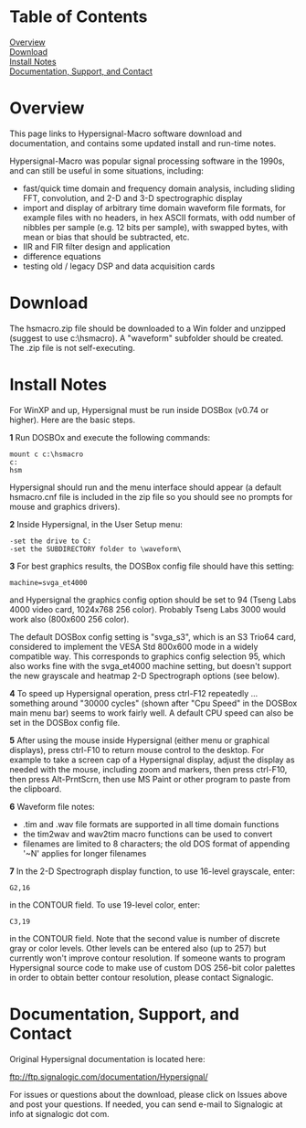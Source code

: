 # Table of Contents

[Overview](#Overview)<br/>
[Download](#Download)<br/>
[Install Notes](#InstallNotes)<br/>
[Documentation, Support, and Contact](#DocumentationSupport)<br/>

<a name="Overview"></a>
# Overview

This page links to Hypersignal-Macro software download and documentation, and contains some updated install and run-time notes.

Hypersignal-Macro was popular signal processing software in the 1990s, and can still be useful in some situations, including:

* fast/quick time domain and frequency domain analysis, including sliding FFT, convolution, and 2-D and 3-D spectrographic display
* import and display of arbitrary time domain waveform file formats, for example files with no headers, in hex ASCII formats, with odd number of nibbles per sample (e.g. 12 bits per sample), with swapped bytes, with mean or bias that should be subtracted, etc.
* IIR and FIR filter design and application
* difference equations
* testing old / legacy DSP and data acquisition cards

<a name="Download"></a>
# Download

The hsmacro.zip file should be downloaded to a Win folder and unzipped (suggest to use c:\hsmacro).  A "waveform" subfolder should be created.  The .zip file is not self-executing.

<a name="InstallNotes"></a>
# Install Notes

For WinXP and up, Hypersignal must be run inside DOSBox (v0.74 or higher).  Here are the basic steps.

<b>1</b> Run DOSBOx and execute the following commands:

    mount c c:\hsmacro
    c:
    hsm

Hypersignal should run and the menu interface should appear (a default hsmacro.cnf file is included in the zip file so you should see no prompts for mouse and graphics drivers).

<b>2</b> Inside Hypersignal, in the User Setup menu:

    -set the drive to C:
    -set the SUBDIRECTORY folder to \waveform\

<b>3</b> For best graphics results, the DOSBox config file should have this setting:

    machine=svga_et4000

and Hypersignal the graphics config option should be set to 94 (Tseng Labs 4000 video card, 1024x768 256 color). Probably Tseng Labs 3000 would work also (800x600 256 color).

The default DOSBox config setting is "svga_s3", which is an S3 Trio64 card, considered to implement the VESA Std 800x600 mode in a widely compatible way.  This corresponds to graphics config selection 95, which also works fine with the svga_et4000 machine setting, but doesn't support the new grayscale and heatmap 2-D Spectrograph options (see below).

<b>4</b> To speed up Hypersignal operation, press ctrl-F12 repeatedly ... something around "30000 cycles" (shown after "Cpu Speed" in the DOSBox main menu bar) seems to work fairly well.  A default CPU speed can also be set in the DOSBox config file.

<b>5</b> After using the mouse inside Hypersignal (either menu or graphical displays), press ctrl-F10 to return mouse control to the desktop.  For example to take a screen cap of a Hypersignal display, adjust the display as needed with the mouse, including zoom and markers, then press ctrl-F10, then press Alt-PrntScrn, then use MS Paint or other program to paste from the clipboard.

<b>6</b> Waveform file notes:

* .tim and .wav file formats are supported in all time domain functions
* the tim2wav and wav2tim macro functions can be used to convert
* filenames are limited to 8 characters; the old DOS format of appending '~N' applies for longer filenames

<b>7</b> In the 2-D Spectrograph display function, to use 16-level grayscale, enter:

    G2,16

in the CONTOUR field.  To use 19-level color, enter:

    C3,19
  
in the CONTOUR field.  Note that the second value is number of discrete gray or color levels.  Other levels can be entered also (up to 257) but currently won't improve contour resolution.  If someone wants to program Hypersignal source code to make use of custom DOS 256-bit color palettes in order to obtain better contour resolution, please contact Signalogic.

<a name="DocumentationSupport"></a>
# Documentation, Support, and Contact

Original Hypersignal documentation is located here:

  ftp://ftp.signalogic.com/documentation/Hypersignal/

For issues or questions about the download, please click on Issues above and post your questions.  If needed, you can send e-mail to Signalogic at info at signalogic dot com.
